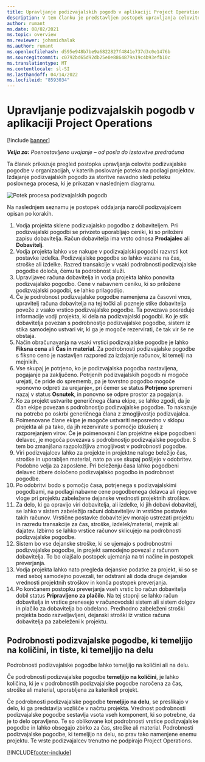 ```yaml
---
title: Upravljanje podizvajalskih pogodb v aplikaciji Project Operations
description: V tem članku je predstavljen postopek upravljanja celovite podizvajalske pogodbe, in sicer v organizacijah, v katerih poslovanje poteka na podlagi projektov.
author: rumant
ms.date: 08/02/2021
ms.topic: overview
ms.reviewer: johnmichalak
ms.author: rumant
ms.openlocfilehash: d595e948b7be9a6822827f4841e737d3c0e1476b
ms.sourcegitcommit: c0792bd65d92db25e0e8864879a19c4b93efb10c
ms.translationtype: MT
ms.contentlocale: sl-SI
ms.lasthandoff: 04/14/2022
ms.locfileid: "8593034"
---
```

# <a name="subcontract-management-in-project-operations"></a>Upravljanje podizvajalskih pogodb v aplikaciji Project Operations

[!include [banner](../../includes/dataverse-preview.md)]

_**Velja za:** Poenostavljeno uvajanje – od posla do izstavitve predračuna_

Ta članek prikazuje pregled postopka upravljanja celovite podizvajalske pogodbe v organizacijah, v katerih poslovanje poteka na podlagi projektov. Izdajanje podizvajalskih pogodb za storitve navadno sledi poteku poslovnega procesa, ki je prikazan v naslednjem diagramu.

![Potek procesa podizvajalskih pogodb](../media/SubcontractingProcessFlow.png)

Na naslednjem seznamu je postopek oddajanja naročil podizvajalcem opisan po korakih.

1. Vodja projekta sklene podizvajalsko pogodbo z dobaviteljem. Pri podizvajalski pogodbi se privzeto uporabljajo ceniki, ki so priloženi zapisu dobavitelja. Račun dobavitelja ima vrsto odnosa **Prodajalec** ali **Dobavitelj**.
2. Vodja projekta lahko vse nakupe v podizvajalski pogodbi razvrsti kot postavke izdelka. Podizvajalske pogodbe so lahko vezane na čas, stroške ali izdelke. Razred transakcije v vsaki podrobnosti podizvajalske pogodbe določa, čemu ta podrobnost služi.
3. Upravljavec računa dobavitelja in vodja projekta lahko ponovita podizvajalsko pogodbo. Cene v nabavnem ceniku, ki so priložene podizvajalski pogodbi, se lahko prilagodijo.
4. Če je podrobnost podizvajalske pogodbe namenjena za časovni vnos, upravitelj računa dobavitelja na tej točki ali pozneje stike dobavitelja poveže z vsako vrstico podizvajalske pogodbe. Ta povezava posreduje informacije vodji projekta, ki dela na podizvajalski pogodbi. Ko je stik dobavitelja povezan s podrobnostjo podizvajalske pogodbe, sistem iz stika samodejno ustvari vir, ki ga je mogoče rezervirati, če tak vir še ne obstaja.
5. Način obračunavanja na vsaki vrstici podizvajalske pogodbe je lahko **Fiksna cena** ali **Čas in material**. Za podrobnosti podizvajalske pogodbe s fiksno ceno je nastavljen razpored za izdajanje računov, ki temelji na mejnikih.
6.  Vse skupaj je potrjeno, ko je podizvajalska pogodba nastavljena, pogajanje pa zaključeno. Potrjenih podizvajalskih pogodb ni mogoče urejati, če pride do sprememb, pa je tovrstno pogodbo mogoče »ponovno odpreti za urejanje«, pri čemer se status **Potrjeno** spremeni nazaj v status **Osnutek**, in ponovno se odpre prostor za pogajanja. 
7.  Ko za projekt ustvarite generičnega člana ekipe, se lahko zgodi, da je član ekipe povezan s podrobnostjo podizvajalske pogodbe. To nakazuje na potrebo po oskrbi generičnega člana z zmogljivostjo podizvajalca.
8.  Poimenovane člane ekipe je mogoče ustvariti neposredno v sklopu projekta ali pa tako, da jih rezervirate s pomočjo izkušenj z razporejanjem virov. Če je poimenovani član projektne ekipe pogodbeni delavec, je mogoča povezava s podrobnostjo podizvajalske pogodbe. S tem bo zmanjšana razpoložljiva zmogljivost v podrobnosti pogodbe.
9.  Viri podizvajalcev lahko za projekte in projektne naloge beležijo čas, stroške in uporabljen material, nato pa vse skupaj pošljejo v odobritev. Podobno velja za zaposlene. Pri beleženju časa lahko pogodbeni delavec izbere določeno podizvajalsko pogodbo in podrobnost pogodbe.
10. Po odobritvi bodo s pomočjo časa, potrjenega s podizvajalskimi pogodbami, na podlagi nabavne cene pogodbenega delavca ali njegove vloge pri projektu zabeležene dejanske vrednosti projektnih stroškov.
11. Za delo, ki ga opravijo viri dobavitelja, ali izdelke, ki jih dobavi dobavitelj, se lahko v sistem zabeležijo računi dobaviteljev in vrstične postavke takih računov. Vrstične postavke dobaviteljev morajo ustrezati projektu in razredu transakcije za čas, stroške, izdelek/material, mejnik ali dajatev. Izbirno se lahko vrstice računov sklicujejo na podrobnosti podizvajalske pogodbe.
12. Sistem bo vse dejanske stroške, ki se ujemajo s podrobnostmi podizvajalske pogodbe, in projekt samodejno povezal z računom dobavitelja. To bo olajšalo postopek ujemanja na tri načine in postopek preverjanja.
13. Vodja projekta lahko nato pregleda dejanske podatke za projekt, ki so se med seboj samodejno povezali, ter odstrani ali doda druge dejanske vrednosti projektnih stroškov in konča postopek preverjanja.
14. Po končanem postopku preverjanja vseh vrstic bo račun dobavitelja dobil status **Pripravljeno za plačilo**. Na tej stopnji se lahko račun dobavitelja in vrstice prenesejo v računovodski sistem ali sistem dolgov in plačilo za dobavitelja bo obdelano. Predhodno zabeleženi stroški projekta bodo razveljavljeni, dejanski stroški iz vrstice računa dobavitelja pa zabeleženi k projektu.

## <a name="quantity-based-subcontract-lines-and-work-based-subcontract-lines"></a>Podrobnosti podizvajalske pogodbe, ki temeljijo na količini, in tiste, ki temeljijo na delu

Podrobnosti podizvajalske pogodbe lahko temeljijo na količini ali na delu. 

Če podrobnosti podizvajalske pogodbe **temeljijo na količini**, je lahko količina, ki je v podrobnostih podizvajalske pogodbe naročena za čas, stroške ali material, uporabljena za katerikoli projekt.

Če podrobnosti podizvajalske pogodbe **temeljijo na delu**, se preslikajo v delo, ki ga predstavlja vozlišče v načrtu projekta. Vrednost podrobnosti podizvajalske pogodbe sestavlja vsota vseh komponent, ki so potrebne, da je to delo opravljeno. Te so oblikovane kot podrobnosti vrstice podizvajalske pogodbe in lahko obsegajo zbirko za čas, stroške ali material. Podrobnosti podizvajalske pogodbe, ki temeljijo na delu, so prav tako namenjene enemu projektu. Te vrste podizvajalcev trenutno ne podpirajo Project Operations.

[!INCLUDE[footer-include](../../includes/footer-banner.md)]

